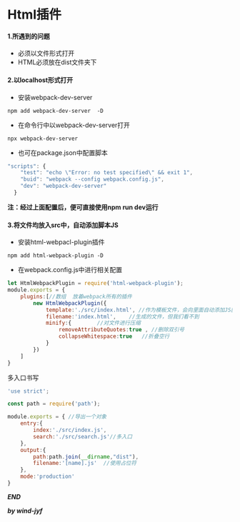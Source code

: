 # Html插件

#### 1.所遇到的问题

* 必须以文件形式打开
* HTML必须放在dist文件夹下



#### 2.以localhost形式打开

* 安装webpack-dev-server

```shell
npm add webpack-dev-server  -D
```

* 在命令行中以webpack-dev-server打开

```shell
npx webpack-dev-server
```

* 也可在package.json中配置脚本

```javascript
"scripts": {
    "test": "echo \"Error: no test specified\" && exit 1",
    "buid": "webpack --config webpack.config.js",
    "dev": "webpack-dev-server"  
  }
```

**注：经过上面配置后，便可直接使用npm run dev运行**



#### 3.将文件均放入src中，自动添加脚本JS

* 安装html-webpacl-plugin插件

```shell
npm add html-webpack-plugin -D
```

* 在webpack.config.js中进行相关配置

```javascript
let HtmlWebpackPlugin = require('html-webpack-plugin');
module.exports = {
    plugins:[//数组  放着webpack所有的插件
        new HtmlWebpackPlugin({
            template:'./src/index.html', //作为模板文件，会向里面自动添加JS脚本
            filename:'index.html',    //生成的文件，但我们看不到
            minify:{		//对文件进行压缩
                removeAttributeQuotes:true , //删除双引号
                collapseWhitespace:true   //折叠空行
            }
        })
    ]
}
```



多入口书写

```javascript
'use strict';

const path = require('path');

module.exports = { //导出一个对象
    entry:{
        index:'./src/index.js',
        search:'./src/search.js'//多入口
    },
    output:{
        path:path.join(__dirname,"dist"),
        filename:'[name].js'  //使用占位符
    },
    mode:'production'
}
```









***END***

***by wind-jyf***

